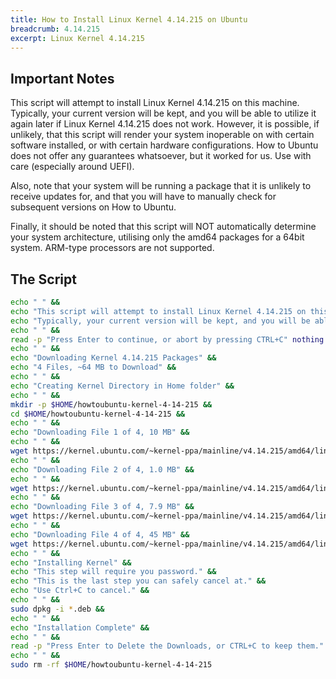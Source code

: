```yaml
---
title: How to Install Linux Kernel 4.14.215 on Ubuntu
breadcrumb: 4.14.215
excerpt: Linux Kernel 4.14.215
---
```


## Important Notes

This script will attempt to install Linux Kernel 4.14.215 on this machine. Typically, your current version will be kept, and you will be able to utilize it again later if Linux Kernel 4.14.215 does not work. However, it is possible, if unlikely, that this script will render your system inoperable on with certain software installed, or with certain hardware configurations. How to Ubuntu does not offer any guarantees whatsoever, but it worked for us. Use with care (especially around UEFI).

Also, note that your system will be running a package that it is unlikely to receive updates for, and that you will have to manually check for subsequent versions on How to Ubuntu.

Finally, it should be noted that this script will NOT automatically determine your system architecture, utilising only the amd64 packages for a 64bit system. ARM-type processors are not supported.

## The Script

```bash
echo " " &&
echo "This script will attempt to install Linux Kernel 4.14.215 on this machine." &&
echo "Typically, your current version will be kept, and you will be able to ustilise it again later if Kernel 5.15 does not work." &&
echo " " &&
read -p "Press Enter to continue, or abort by pressing CTRL+C" nothing &&
echo " " &&
echo "Downloading Kernel 4.14.215 Packages" &&
echo "4 Files, ~64 MB to Download" &&
echo " " &&
echo "Creating Kernel Directory in Home folder" &&
echo " " &&
mkdir -p $HOME/howtoubuntu-kernel-4-14-215 &&
cd $HOME/howtoubuntu-kernel-4-14-215 &&
echo " " &&
echo "Downloading File 1 of 4, 10 MB" &&
echo " " &&
wget https://kernel.ubuntu.com/~kernel-ppa/mainline/v4.14.215/amd64/linux-headers-4.14.215-0504169_4.14.215-0504169.202112291237_all.deb &&
echo " " &&
echo "Downloading File 2 of 4, 1.0 MB" &&
echo " " &&
wget https://kernel.ubuntu.com/~kernel-ppa/mainline/v4.14.215/amd64/linux-headers-4.14.215-0504169-generic_4.14.215-0504169.202112291237_amd64.deb &&
echo " " &&
echo "Downloading File 3 of 4, 7.9 MB" &&
wget https://kernel.ubuntu.com/~kernel-ppa/mainline/v4.14.215/amd64/linux-image-unsigned-4.14.215-0504169-generic_4.14.215-0504169.202112291237_amd64.deb &&
echo " " &&
echo "Downloading File 4 of 4, 45 MB" &&
wget https://kernel.ubuntu.com/~kernel-ppa/mainline/v4.14.215/amd64/linux-modules-4.14.215-0504169-generic_4.14.215-0504169.202112291237_amd64.deb &&
echo " " &&
echo "Installing Kernel" &&
echo "This step will require you password." &&
echo "This is the last step you can safely cancel at." &&
echo "Use Ctrl+C to cancel." &&
echo " " &&
sudo dpkg -i *.deb &&
echo " " &&
echo "Installation Complete" &&
echo " " &&
read -p "Press Enter to Delete the Downloads, or CTRL+C to keep them." nothing &&
echo " " &&
sudo rm -rf $HOME/howtoubuntu-kernel-4-14-215
```
